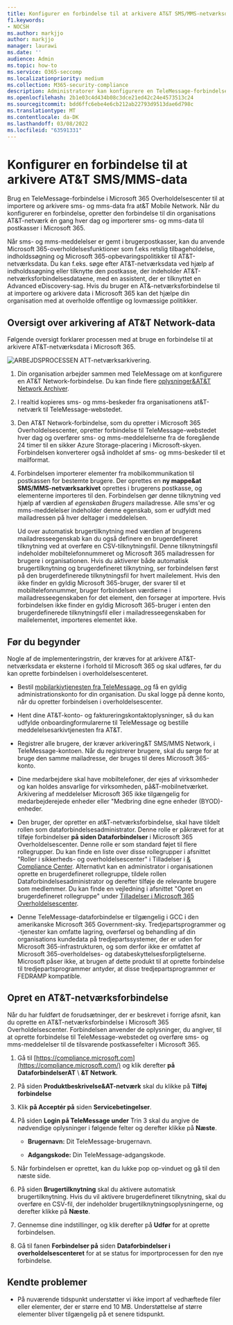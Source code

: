 ```yaml
---
title: Konfigurer en forbindelse til at arkivere AT&T SMS/MMS-netværksdata
f1.keywords:
- NOCSH
ms.author: markjjo
author: markjjo
manager: laurawi
ms.date: ''
audience: Admin
ms.topic: how-to
ms.service: O365-seccomp
ms.localizationpriority: medium
ms.collection: M365-security-compliance
description: Administratorer kan konfigurere en TeleMessage-forbindelse til at importere og arkivere sms- og mms-data fra&T Mobile Network. Dette giver dig mulighed for at arkivere data fra tredjepartsdatakilder i Microsoft 365, så du kan bruge overholdelsesfunktioner som f.eks retslig tilbageholdelse, indholdssøgning og opbevaringspolitikker til at administrere organisationens tredjepartsdata.
ms.openlocfilehash: 2b1e03c4d434b08c3dce21ed42c24e4573513c24
ms.sourcegitcommit: bdd6ffc6ebe4e6cb212ab22793d9513dae6d798c
ms.translationtype: MT
ms.contentlocale: da-DK
ms.lasthandoff: 03/08/2022
ms.locfileid: "63591331"
---
```

# <a name="set-up-a-connector-to-archive-att-smsmms-data"></a>Konfigurer en forbindelse til at arkivere AT&T SMS/MMS-data

Brug en TeleMessage-forbindelse i Microsoft 365 Overholdelsescenter til at importere og arkivere sms- og mms-data fra at&T Mobile Network. Når du konfigurerer en forbindelse, opretter den forbindelse til din organisations AT&T-netværk én gang hver dag og importerer sms- og mms-data til postkasser i Microsoft 365.

Når sms- og mms-meddelelser er gemt i brugerpostkasser, kan du anvende Microsoft 365-overholdelsesfunktioner som f.eks retslig tilbageholdelse, indholdssøgning og Microsoft 365-opbevaringspolitikker til AT&T-netværksdata. Du kan f.eks. søge efter AT&T-netværksdata ved hjælp af indholdssøgning eller tilknytte den postkasse, der indeholder AT&T-netværksforbindelsesdataene, med en assistent, der er tilknyttet en Advanced eDiscovery-sag. Hvis du bruger en AT&-netværksforbindelse til at importere og arkivere data i Microsoft 365 kan det hjælpe din organisation med at overholde offentlige og lovmæssige politikker.

## <a name="overview-of-archiving-att-network-data"></a>Oversigt over arkivering af AT&T Network-data

Følgende oversigt forklarer processen med at bruge en forbindelse til at arkivere AT&T-netværksdata i Microsoft 365.

![ARBEJDSPROCESSEN ATT-netværksarkivering.](../media/ATTNetworkConnectorWorkflow.png)

1. Din organisation arbejder sammen med TeleMessage om at konfigurere en AT&T Network-forbindelse. Du kan finde flere [oplysninger&AT&T Network Archiver](https://www.telemessage.com/office365-activation-for-atnt-network-archiver/).

2. I realtid kopieres sms- og mms-beskeder fra organisationens at&T-netværk til TeleMessage-webstedet.

3. Den AT&T Network-forbindelse, som du opretter i Microsoft 365 Overholdelsescenter, opretter forbindelse til TeleMessage-webstedet hver dag og overfører sms- og mms-meddelelserne fra de foregående 24 timer til en sikker Azure Storage-placering i Microsoft-skyen. Forbindelsen konverterer også indholdet af sms- og mms-beskeder til et mailformat.

4. Forbindelsen importerer elementer fra mobilkommunikation til postkassen for bestemte brugere. Der oprettes en **ny mappe&at SMS/MMS-netværksarkivet** oprettes i brugerens postkasse, og elementerne importeres til den. Forbindelsen gør denne tilknytning ved hjælp af værdien af *egenskaben Brugers* mailadresse. Alle sms'er og mms-meddelelser indeholder denne egenskab, som er udfyldt med mailadressen på hver deltager i meddelelsen.
 
   Ud over automatisk brugertilknytning med værdien af  brugerens mailadresseegenskab kan du også definere en brugerdefineret tilknytning ved at overføre en CSV-tilknytningsfil. Denne tilknytningsfil indeholder mobiltelefonnummeret og Microsoft 365 mailadressen for brugere i organisationen. Hvis du aktiverer både automatisk brugertilknytning og brugerdefineret tilknytning, ser forbindelsen først på den brugerdefinerede tilknytningsfil for hvert mailelement. Hvis den ikke finder en gyldig Microsoft 365-bruger, der svarer til et mobiltelefonnummer, bruger forbindelsen værdierne i mailadresseegenskaben for det element, den forsøger at importere. Hvis forbindelsen ikke finder en gyldig Microsoft 365-bruger i enten den brugerdefinerede tilknytningsfil eller i mailadresseegenskaben for mailelementet, importeres elementet ikke.

## <a name="before-you-begin"></a>Før du begynder

Nogle af de implementeringstrin, der kræves for at arkivere AT&T-netværksdata er eksterne i forhold til Microsoft 365 og skal udføres, før du kan oprette forbindelsen i overholdelsescenteret.

- Bestil [mobilarkivtjenesten fra TeleMessage, og](https://www.telemessage.com/mobile-archiver/order-mobile-archiver-for-o365/) få en gyldig administrationskonto for din organisation. Du skal logge på denne konto, når du opretter forbindelsen i overholdelsescenter.

- Hent dine AT&T-konto- og faktureringskontaktoplysninger, så du kan udfylde onboardingformularerne til TeleMessage og bestille meddelelsesarkivtjenesten fra AT&T.

- Registrer alle brugere, der kræver arkivering&T SMS/MMS Network, i TeleMessage-kontoen. Når du registrerer brugere, skal du sørge for at bruge den samme mailadresse, der bruges til deres Microsoft 365-konto.

- Dine medarbejdere skal have mobiltelefoner, der ejes af virksomheder og kan holdes ansvarlige for virksomheden, på&T-mobilnetværket. Arkivering af meddelelser Microsoft 365 ikke tilgængelig for medarbejderejede enheder eller "Medbring dine egne enheder (BYOD)-enheder.

- Den bruger, der opretter en at&T-netværksforbindelse, skal have tildelt rollen som dataforbindelsesadministrator. Denne rolle er påkrævet for at tilføje forbindelser **på siden Dataforbindelser** i Microsoft 365 Overholdelsescenter. Denne rolle er som standard føjet til flere rollegrupper. Du kan finde en liste over disse rollegrupper i afsnittet "Roller i sikkerheds- og overholdelsescenter" i Tilladelser i [& Compliance Center](../security/office-365-security/permissions-in-the-security-and-compliance-center.md#roles-in-the-security--compliance-center). Alternativt kan en administrator i organisationen oprette en brugerdefineret rollegruppe, tildele rollen Dataforbindelsesadministrator og derefter tilføje de relevante brugere som medlemmer. Du kan finde en vejledning i afsnittet "Opret en brugerdefineret rollegruppe" under [Tilladelser i Microsoft 365 Overholdelsescenter](microsoft-365-compliance-center-permissions.md#create-a-custom-role-group).

- Denne TeleMessage-dataforbindelse er tilgængelig i GCC i den amerikanske Microsoft 365 Government-sky. Tredjepartsprogrammer og -tjenester kan omfatte lagring, overførsel og behandling af din organisations kundedata på tredjepartssystemer, der er uden for Microsoft 365-infrastrukturen, og som derfor ikke er omfattet af Microsoft 365-overholdelses- og databeskyttelsesforpligtelserne. Microsoft påser ikke, at brugen af dette produkt til at oprette forbindelse til tredjepartsprogrammer antyder, at disse tredjepartsprogrammer er FEDRAMP kompatible.

## <a name="create-a-att-network-connector"></a>Opret en AT&T-netværksforbindelse

Når du har fuldført de forudsætninger, der er beskrevet i forrige afsnit, kan du oprette en AT&T-netværksforbindelse i Microsoft 365 Overholdelsescenter. Forbindelsen anvender de oplysninger, du angiver, til at oprette forbindelse til TeleMessage-webstedet og overføre sms- og mms-meddelelser til de tilsvarende postkassefelter i Microsoft 365.

1. Gå til [https://compliance.microsoft.com](https://compliance.microsoft.com/) og klik derefter **på DataforbindelserAT** \  **&T Network**.

2. På siden **Produktbeskrivelse&AT-netværk** skal du klikke på **Tilføj forbindelse**

3. Klik **på Acceptér på** siden **Servicebetingelser**.

4. På siden **Login på TeleMessage under** Trin 3 skal du angive de nødvendige oplysninger i følgende felter og derefter klikke på **Næste**.

   - **Brugernavn:** Dit TeleMessage-brugernavn.

   - **Adgangskode:** Din TeleMessage-adgangskode.

5. Når forbindelsen er oprettet, kan du lukke pop op-vinduet og gå til den næste side.

6. På siden **Brugertilknytning** skal du aktivere automatisk brugertilknytning. Hvis du vil aktivere brugerdefineret tilknytning, skal du overføre en CSV-fil, der indeholder brugertilknytningsoplysningerne, og derefter klikke på **Næste**.

7. Gennemse dine indstillinger, og klik derefter på **Udfør** for at oprette forbindelsen.

8. Gå til fanen **Forbindelser på** siden **Dataforbindelser i overholdelsescenteret** for at se status for importprocessen for den nye forbindelse.

## <a name="known-issues"></a>Kendte problemer

- På nuværende tidspunkt understøtter vi ikke import af vedhæftede filer eller elementer, der er større end 10 MB. Understøttelse af større elementer bliver tilgængelig på et senere tidspunkt.
